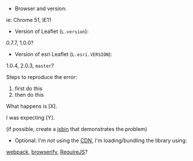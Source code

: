 * Browser and version:

ie: Chrome 51, IE11

* Version of Leaflet (`L.version`):

0.7.7, 1.0.0?

* Version of esri Leaflet (`L.esri.VERSION`):

1.0.4, 2.0.3, `master`?

Steps to reproduce the error:

1. first do this
2. then do this

What happens is [X].

I was expecting [Y].

(if possible, create a [jsbin](http://jsbin.com/wudoxe/edit?html,output) that demonstrates the problem)

* Optional: I'm *not* using the [CDN](http://www.jsdelivr.com/projects/leaflet.esri), I'm loading/bundling the library using:

[webpack](https://webpack.github.io/), [browserify](http://browserify.org/), [RequireJS](http://requirejs.org/)?
